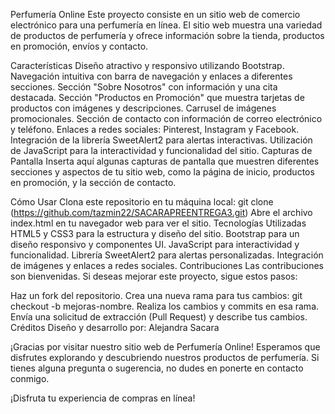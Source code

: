 Perfumería Online
Este proyecto consiste en un sitio web de comercio electrónico para una perfumería en línea. El sitio web muestra una variedad de productos de perfumería y ofrece información sobre la tienda, productos en promoción, envíos y contacto.

Características
Diseño atractivo y responsivo utilizando Bootstrap.
Navegación intuitiva con barra de navegación y enlaces a diferentes secciones.
Sección "Sobre Nosotros" con información y una cita destacada.
Sección "Productos en Promoción" que muestra tarjetas de productos con imágenes y descripciones.
Carrusel de imágenes promocionales.
Sección de contacto con información de correo electrónico y teléfono.
Enlaces a redes sociales: Pinterest, Instagram y Facebook.
Integración de la librería SweetAlert2 para alertas interactivas.
Utilización de JavaScript para la interactividad y funcionalidad del sitio.
Capturas de Pantalla
Inserta aquí algunas capturas de pantalla que muestren diferentes secciones y aspectos de tu sitio web, como la página de inicio, productos en promoción, y la sección de contacto.

Cómo Usar
Clona este repositorio en tu máquina local: git clone (https://github.com/tazmin22/SACARAPREENTREGA3.git)
Abre el archivo index.html en tu navegador web para ver el sitio.
Tecnologías Utilizadas
HTML5 y CSS3 para la estructura y diseño del sitio.
Bootstrap para un diseño responsivo y componentes UI.
JavaScript para interactividad y funcionalidad.
Librería SweetAlert2 para alertas personalizadas.
Integración de imágenes y enlaces a redes sociales.
Contribuciones
Las contribuciones son bienvenidas. Si deseas mejorar este proyecto, sigue estos pasos:

Haz un fork del repositorio.
Crea una nueva rama para tus cambios: git checkout -b mejoras-nombre.
Realiza los cambios y commits en esa rama.
Envía una solicitud de extracción (Pull Request) y describe tus cambios.
Créditos
Diseño y desarrollo por: Alejandra Sacara

¡Gracias por visitar nuestro sitio web de Perfumería Online! Esperamos que disfrutes explorando y descubriendo nuestros productos de perfumería. Si tienes alguna pregunta o sugerencia, no dudes en ponerte en contacto conmigo.

¡Disfruta tu experiencia de compras en línea!
